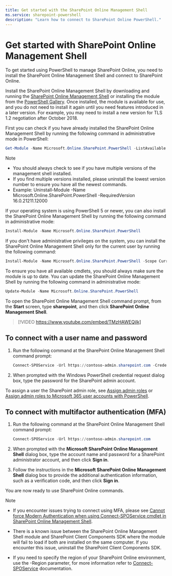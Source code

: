 ```yaml
---
title: Get started with the SharePoint Online Management Shell
ms.service: sharepoint-powershell
description: "Learn how to connect to SharePoint Online PowerShell."
---
```


# Get started with SharePoint Online Management Shell #

To get started using PowerShell to manage SharePoint Online, you need to install the SharePoint Online Management Shell and connect to SharePoint Online.

Install the SharePoint Online Management Shell by downloading and running the [SharePoint Online Management Shell](https://go.microsoft.com/fwlink/p/?LinkId=255251) or installing the module from the [PowerShell Gallery](https://www.powershellgallery.com/packages/Microsoft.Online.SharePoint.PowerShell/). Once installed, the module is available for use, and you do not need to install it again until you need features introduced in a later version. For example, you may need to install a new version for TLS 1.2 negotiation after October 2018.

First you can check if you have already installed the SharePoint Online Management Shell by running the following command in administrative mode in PowerShell:

```powershell
Get-Module -Name Microsoft.Online.SharePoint.PowerShell -ListAvailable | Select Name,Version
```

> [!NOTE]
>
> - You should always check to see if you have multiple versions of the management shell installed.
> - If you find multiple versions installed, please uninstall the lowest version number to ensure you have all the newest commands. 
> - Example: Uninstall-Module -Name Microsoft.Online.SharePoint.PowerShell -RequiredVersion 16.0.21211.12000
>

If your operating system is using PowerShell 5 or newer, you can also install the SharePoint Online Management Shell by running the following command in administrative mode:

```powershell
Install-Module -Name Microsoft.Online.SharePoint.PowerShell
```

If you don't have administrative privileges on the system, you can install the SharePoint Online Management Shell only for the current user by running the following command:

```powershell
Install-Module -Name Microsoft.Online.SharePoint.PowerShell -Scope CurrentUser
```

To ensure you have all available cmdlets, you should always make sure the module is up to date. You can update the SharePoint Online Management Shell by running the following command in administrative mode:

```powershell
Update-Module -Name Microsoft.Online.SharePoint.PowerShell
```

To open the SharePoint Online Management Shell command prompt, from the **Start** screen, type **sharepoint**, and then click **SharePoint Online Management Shell**.

> [!VIDEO https://www.youtube.com/embed/TMzHAWEQjlk]

## To connect with a user name and password

1. Run the following command at the SharePoint Online Management Shell command prompt:

   ```powershell
   Connect-SPOService -Url https://contoso-admin.sharepoint.com -Credential admin@contoso.com
   ```

2. When prompted with the Windows PowerShell credential request dialog box, type the password for the SharePoint admin account.

To assign a user the SharePoint admin role, see [Assign admin roles](/microsoft-365/admin/add-users/assign-admin-roles) or [Assign admin roles to Microsoft 365 user accounts with PowerShell](/microsoft-365/enterprise/assign-roles-to-user-accounts-with-microsoft-365-powershell).

## To connect with multifactor authentication (MFA)

1. Run the following command at the SharePoint Online Management Shell command prompt:

   ```powershell
   Connect-SPOService -Url https://contoso-admin.sharepoint.com
   ```

2. When prompted with the **Microsoft SharePoint Online Management Shell** dialog box, type the account name and password for a SharePoint administrator account, and then click **Sign in**.

3. Follow the instructions in the **Microsoft SharePoint Online Management Shell** dialog box to provide the additional authentication information, such as a verification code, and then click **Sign in**.

You are now ready to use SharePoint Online commands.

> [!NOTE]
>
> - If you encounter issues trying to connect using MFA, please see [Cannot force Modern Authentication when using Connect-SPOService cmdlet in SharePoint Online Management Shell](/sharepoint/troubleshoot/security/cannot-force-modern-authentication).
>
> - There is a known issue between the SharePoint Online Management Shell module and SharePoint Client Components SDK where the module will fail to load if both are installed on the same computer. If you encounter this issue, uninstall the SharePoint Client Components SDK.
>
> - If you need to specify the region of your SharePoint Online environment, use the -Region parameter, for more information refer to [Connect-SPOService](/powershell/module/sharepoint-online/connect-sposervice) documentation.
